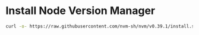 # Install Node Version Manager

```bash
curl -o- https://raw.githubusercontent.com/nvm-sh/nvm/v0.39.1/install.sh | bash
```
